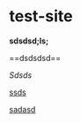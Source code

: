 # test-site

**sdsdsd;ls;**

==dsdsdsd==

*Sdsds*



[ssds](https://telegra.ph/new-12-21-28)

[sadasd](https://github.com/vadim-ilyn/test-site/blob/d1e8d0e844384ccf7e4c83473836b554c240e276/content/doc)




